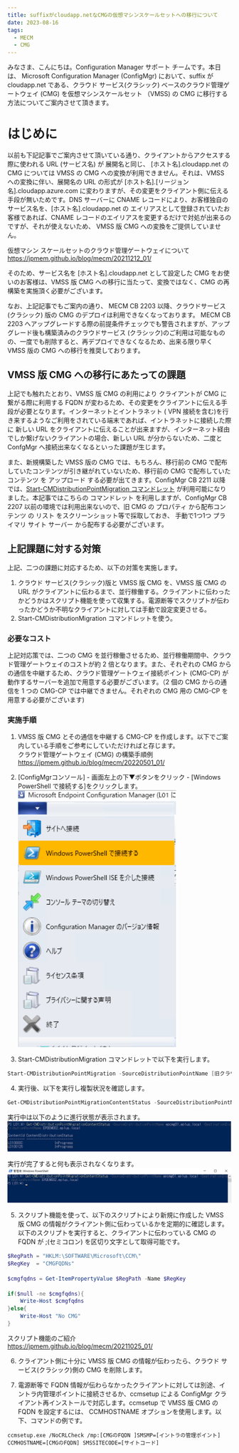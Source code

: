```yaml
---
title: suffixがcloudapp.netなCMGの仮想マシンスケールセットへの移行について
date: 2023-08-16
tags:
  - MECM
  - CMG
---
```


みなさま、こんにちは。Configuration Manager サポート チームです。本日は、 Microsoft Configuration Manager (ConfigMgr) において、suffix が cloudapp.net である、クラウド サービス(クラシック) ベースのクラウド管理ゲートウェイ (CMG) を仮想マシンスケールセット （VMSS) の CMG に移行する方法についてご案内させて頂きます。

# はじめに

以前も下記記事でご案内させて頂いている通り、クライアントからアクセスする際に使われる URL (サービス名) が 展開名と同じ、 [ホスト名].cloudapp.net の CMG については VMSS の CMG への変換が利用できません。それは、VMSS への変換に伴い、展開名の URL の形式が [ホスト名].[リージョン名].cloudapp.azure.com に変わりますが、その変更をクライアント側に伝える手段が無いためです。DNS サーバーに CNAME レコードにより、お客様独自の サービス名を、[ホスト名].cloudapp.net の エイリアスとして登録されていたお客様であれば、CNAME レコードのエイリアスを変更するだけで対処が出来るのですが、それが使えないため、 VMSS 版 CMG への変換をご提供していません。

仮想マシン スケールセットのクラウド管理ゲートウェイについて  
https://jpmem.github.io/blog/mecm/20211212_01/  

そのため、サービス名を [ホスト名].cloudapp.net として設定した CMG をお使いのお客様は、VMSS 版 CMG への移行に当たって、変換ではなく、CMG の再構築を実施頂く必要がございます。

なお、上記記事でもご案内の通り、 MECM CB 2203 以降、クラウドサービス (クラシック) 版の CMG のデプロイは利用できなくなっております。 MECM CB 2203 へアップグレードする際の前提条件チェックでも警告されますが、アップグレード後も構築済みのクラウドサービス (クラシック)のご利用は可能なものの、一度でも削除すると、再デプロイできなくなるため、出来る限り早く VMSS 版の CMG への移行を推奨しております。

## VMSS 版 CMG への移行にあたっての課題

上記でも触れたとおり、VMSS 版 CMG の利用により クライアントが CMG に繋がる際に利用する FQDN が変わるため、その変更をクライアントに伝える手段が必要となります。インターネットとイントラネット ( VPN 接続を含む)を行き来するようなご利用をされている端末であれば、イントラネットに接続した際に 新しい URL をクライアントに伝えることが出来ますが、インターネット経由でしか繋げないクライアントの場合、新しい URL が分からないため、二度と ConfgMgr へ接続出来なくなるといった課題が生じます。

また、新規構築した VMSS 版の CMG では、もちろん、移行前の CMG で配布していたコンテンツが引き継がれていないため、移行前の CMG で配布していた コンテンツ を アップロード する必要が出てきます。ConfigMgr CB 2211 以降では、[Start-CMDistributionPointMigration コマンドレット](https://learn.microsoft.com/ja-jp/mem/configmgr/core/servers/deploy/configure/deploy-and-manage-content#start-cmdistributionpointmigration) が利用可能になりました。本記事ではこちらの コマンドレット を利用しますが、ConfigMgr CB 2207 以前の環境では利用出来ないので、旧 CMG の プロパティ から配布コンテンツ の リスト をスクリーンショット等で採取しておき、 手動で1つ1つ プライマリ サイト サーバー から配布する必要がございます。

## 上記課題に対する対策

上記、二つの課題に対応するため、以下の対策を実施します。

1. クラウド サービス(クラシック)版と VMSS 版 CMG を、VMSS 版 CMG の URL がクライアントに伝わるまで、並行稼働する。クライアントに伝わったかどうかはスクリプト機能を使って収集する。電源断等でスクリプトが伝わったかどうか不明なクライアントに対しては手動で設定変更させる。
2. Start-CMDistributionMigration コマンドレットを使う。

### 必要なコスト

上記対応策では、二つの CMG を並行稼働させるため、並行稼働期間中、クラウド管理ゲートウェイのコストが約 2 倍となります。また、それぞれの CMG からの通信を中継するため、クラウド管理ゲートウェイ接続ポイント (CMG-CP) が動作するサーバーを追加で用意する必要がございます。（2 個の CMG からの通信を 1 つの CMG-CP では中継できません。それぞれの CMG 用の CMG-CP を用意する必要がございます)

### 実施手順

1. VMSS 版 CMG とその通信を中継する CMG-CP を作成します。以下でご案内している手順をご参考にしていただければと存じます。  
クラウド管理ゲートウェイ (CMG) の構築手順例  
https://jpmem.github.io/blog/mecm/20220501_01/  

2. [ConfigMgrコンソール] - 画面左上の下▼ボタンをクリック - [Windows PowerShell で接続する]をクリックします。
![](./20230816_01/20230816_01_03.png)

3. Start-CMDistributionMigration コマンドレットで以下を実行します。

```ps1
Start-CMDistributionPointMigration -SourceDistributionPointName [旧クラウド管理ゲートウェイのFQDN] -DestinationDistributionPointName [新クラウド管理ゲートウェイのFQDN]
```

4. 実行後、以下を実行し複製状況を確認します。
```ps1
Get-CMDistributionPointMigrationContentStatus -SourceDistributionPointName [旧クラウド管理ゲートウェイのFQDN] -DestinationDistributionPointName [新クラウド管理ゲートウェイのFQDN]
```

実行中は以下のように進行状態が表示されます。
![](./20230816_01/20230816_01_01.png)


実行が完了すると何も表示されなくなります。
![](./20230816_01/20230816_01_02.png)


5. スクリプト機能を使って、以下のスクリプトにより新規に作成した VMSS 版 CMG の情報がクライアント側に伝わっているかを定期的に確認します。以下のスクリプトを実行すると、クライアントに伝わっている CMG の FQDN が ;(セミコロン) を区切り文字として取得可能です。

```ps1
$RegPath = "HKLM:\SOFTWARE\Microsoft\CCM\"
$RegKey  = "CMGFQDNs"

$cmgfqdns = Get-ItemPropertyValue $RegPath -Name $RegKey

if($null -ne $cmgfqdns){
    Write-Host $cmgfqdns
}else{
    Write-Host "No CMG"
}
```

スクリプト機能のご紹介  
https://jpmem.github.io/blog/mecm/20211025_01/  


6. クライアント側に十分に VMSS 版 CMG の情報が伝わったら、クラウド サービス(クラシック)側の CMG を削除します。
   
7. 電源断等で FQDN 情報が伝わらなかったクライアントに対しては別途、イントラ内管理ポイントに接続させるか、ccmsetup による ConfigMgr クライアント再インストールで対応します。ccmsetup で VMSS 版 CMG の FQDN を設定するには、 CCMHOSTNAME オプションを使用します。以下、コマンドの例です。

```
ccmsetup.exe /NoCRLCheck /mp:[CMGのFQDN ]SMSMP=[イントラの管理ポイント] CCMHOSTNAME=[CMGのFQDN] SMSSITECODE=[サイトコード]
```

